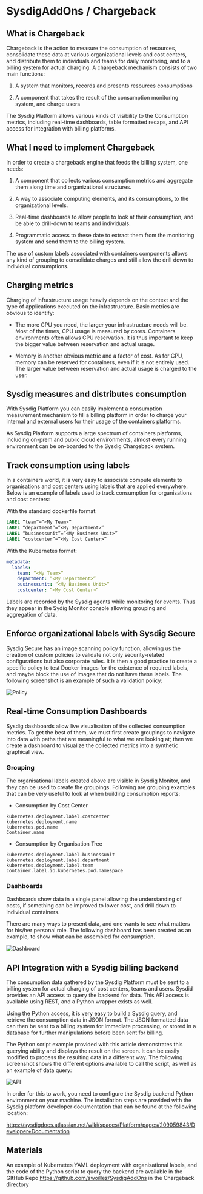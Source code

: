 # SysdigAddOns / Chargeback

## What is Chargeback

Chargeback is the action to measure the consumption of resources, consolidate these data at various organizational levels and cost centers, and distribute them to individuals and teams for daily monitoring, and to a billing system for actual charging. A chargeback mechanism consists of two main functions:

1. A system that monitors, records and presents resources consumptions

2. A component that takes the result of the consumption monitoring system, and charge users

The Sysdig Platform allows various kinds of visibility to the Consumption metrics, including real-time dashboards, table formatted recaps, and API access for integration with billing platforms.

## What I need to implement Chargeback

In order to create a chargeback engine that feeds the billing system, one needs:

1. A component that collects various consumption metrics and aggregate them along time and organizational structures.

2. A way to associate computing elements, and its consumptions, to the organizational levels.

3. Real-time dashboards to allow people to look at their consumption, and be able to drill-down to teams and individuals.

4. Programmatic access to these date to extract them from the monitoring system and send them to the billing system.

The use of custom labels associated with containers components allows any kind of grouping to consolidate charges and still allow the drill down to individual consumptions.

## Charging metrics

Charging of infrastructure usage heavily depends on the context and the type of applications executed on the infrastructure. Basic metrics are obvious to identify:

* The more CPU you need, the larger your infrastructure needs will be. Most of the times, CPU usage is measured by cores. Containers environments often allows CPU reservation. It is thus important to keep the bigger value between reservation and actual usage.

* Memory is another obvious metric and a factor of cost. As for CPU, memory can be reserved for containers, even if it is not entirely used. The larger value between reservation and actual usage is charged to the user.

## Sysdig measures and distributes consumption

With Sysdig Platform you can easily implement a consumption measurement mechanism to fill a billing platform in order to charge your internal and external users for their usage of the containers platforms.

As Sysdig Platform supports a large spectrum of containers platforms, including on-prem and public cloud environments, almost every running environment can be on-boarded to the Sysdig Chargeback system.

## Track consumption using labels

In a containers world, it is very easy to associate compute elements to organisations and cost centers using labels that are applied everywhere. Below is an example of labels used to track consumption for organisations and cost centers:

With the standard dockerfile format:

``` dockerfile
LABEL “team”=”<My Team>”
LABEL “department”=”<My Department>”
LABEL “businessunit”=”<My Business Unit>”
LABEL “costcenter”=”<My Cost Center>”
```
With the Kubernetes format:

``` yaml
metadata:
  labels:
    team: “<My Team>“
    department: “<My Department>“
    businessunit: “<My Business Unit>“
    costcenter: “<My Cost Center>“
```

Labels are recorded by the Sysdig agents while monitoring for events. Thus they appear in the Sydig Monitor console allowing grouping and aggregation of data.

## Enforce organizational labels with Sysdig Secure

Sysdig Secure has an image scanning policy function, allowing us the creation of custom policies to validate not only security-related configurations but also corporate rules. It is then a good practice to create a specific policy to test Docker images for the existence of required labels, and maybe block the use of images that do not have these labels. The following screenshot is an example of such a validation policy:

![Policy](images/Policy-Labeling.png)

## Real-time Consumption Dashboards

Sysdig dashboards allow live visualisation of the collected consumption metrics. To get the best of them, we must first create groupings to navigate into data with paths that are meaningful to what we are looking at; then we create a dashboard to visualize the collected metrics into a synthetic graphical view.

### Grouping

The organisational labels created above are visible in Sysdig Monitor, and they can be used to create the groupings. Following are grouping examples that can be very useful to look at when building consumption reports:

* Consumption by Cost Center

```
kubernetes.deployment.label.costcenter
kubernetes.deployment.name
kubernetes.pod.name
Container.name
```

* Consumption by Organisation Tree

```
kubernetes.deployment.label.businessunit
kubernetes.deployment.label.department
kubernetes.deployment.label.team
container.label.io.kubernetes.pod.namespace
```

### Dashboards

Dashboards show data in a single panel allowing the understanding of costs, if something can be improved to lower cost, and drill down to individual containers.

There are many ways to present data, and one wants to see what matters for his/her personal role. The following dashboard has been created as an example, to show what can be assembled for consumption.

![Dashboard](images/Consumption-Dashboard.png)

## API Integration with a Sysdig billing backend

The consumption data gathered by the Sysdig Platform must be sent to a billing system for actual charging of cost centers, teams and users. Sysdid provides an API access to query the backend for data. This API access is available using REST, and a Python wrapper exists as well.

Using the Python access, it is very easy to build a Sysdig query, and retrieve the consumption data in JSON format. The JSON formatted data can then be sent to a billing system for immediate processing, or stored in a database for further manipulations before been sent for billing.

The Python script example provided with this article demonstrates this querying ability and displays the result on the screen. It can be easily modified to process the resulting data in a different way. The following screenshot shows the different options available to call the script, as well as an example of data query:

![API](images/Consumption-API-Access.png)


In order for this to work, you need to configure the Sysdig backend Python environment on your machine. The installation steps are provided with the Sysdig platform developer documentation that can be found at the following location:

 https://sysdigdocs.atlassian.net/wiki/spaces/Platform/pages/209059843/Developer+Documentation

## Materials

An example of Kubernetes YAML deployment with organisational labels, and the code of the Python script to query the backend are available in the GItHub Repo https://github.com/swoillez/SysdigAddOns in the Chargeback directory
